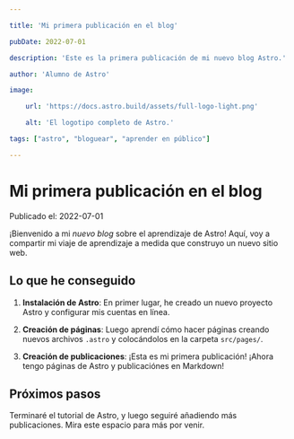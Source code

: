 ```yaml
---

title: 'Mi primera publicación en el blog'

pubDate: 2022-07-01

description: 'Este es la primera publicación de mi nuevo blog Astro.'

author: 'Alumno de Astro'

image:

    url: 'https://docs.astro.build/assets/full-logo-light.png'

    alt: 'El logotipo completo de Astro.'

tags: ["astro", "bloguear", "aprender en público"]

---
```


# Mi primera publicación en el blog

Publicado el: 2022-07-01

¡Bienvenido a mi _nuevo blog_ sobre el aprendizaje de Astro! Aquí, voy a compartir mi viaje de aprendizaje a medida que construyo un nuevo sitio web.

## Lo que he conseguido

1. **Instalación de Astro**: En primer lugar, he creado un nuevo proyecto Astro y configurar mis cuentas en línea.

2. **Creación de páginas**: Luego aprendí cómo hacer páginas creando nuevos archivos `.astro` y colocándolos en la carpeta `src/pages/`.

3. **Creación de publicaciones**: ¡Esta es mi primera publicación! ¡Ahora tengo páginas de Astro y publicaciónes en Markdown!

## Próximos pasos

Terminaré el tutorial de Astro, y luego seguiré añadiendo más publicaciones. Mira este espacio para más por venir.